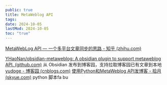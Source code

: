 ```yaml
---
public: true
title: MetaWeblog API
tags:
date: 2024-10-05
lastMod: 2024-10-05
toc: "true"
---
```


[MetaWebLog API — 一个多平台文章同步的思路 - 知乎 (zhihu.com)](https://zhuanlan.zhihu.com/p/73564778)

[YHaoNan/obsidian-metaweblog: A obsidian plugin to support metaweblog API. (github.com)](https://github.com/YHaoNan/obsidian-metaweblog) 从 Obsidian 发布到博客园，支持拉取博客园已有文章到本地
[yudoge - 博客园 (cnblogs.com)](https://www.cnblogs.com/lilpig)
[使用Python和MetaWeblog API发博客 - 拾月 (skyue.com)](https://www.skyue.com/20082317.html) python 脚本fa bu